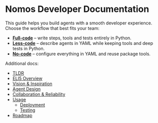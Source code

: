# Nomos Developer Documentation

This guide helps you build agents with a smooth developer experience. Choose the workflow that best fits your team:

- **[Full-code](full-code/README.md)** – write steps, tools and tests entirely in Python.
- **[Less-code](less-code/README.md)** – describe agents in YAML while keeping tools and deep tests in Python.
- **[No-code](no-code/README.md)** – configure everything in YAML and reuse package tools.

Additional docs:

- [TLDR](tldr.md)
- [ELI5 Overview](eli5.md)
- [Vision & Inspiration](vision-inspiration.md)
- [Agent Design](agent-design.md)
- [Collaboration & Reliability](collaboration.md)
- [Usage](usage/cli.md)
  - [Deployment](usage/deployment.md)
  - [Testing](usage/testing.md)
- [Roadmap](roadmap.md)
